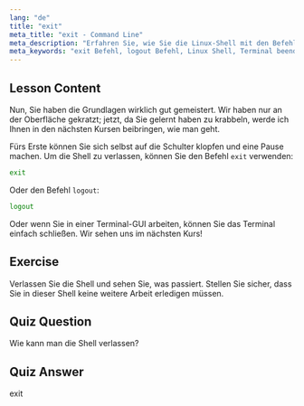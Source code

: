 ```yaml
---
lang: "de"
title: "exit"
meta_title: "exit - Command Line"
meta_description: "Erfahren Sie, wie Sie die Linux-Shell mit den Befehlen 'exit' oder 'logout' verlassen. Verstehen Sie die grundlegende Shell-Navigation für Anfänger. Beginnen Sie noch heute Ihre Linux-Reise!"
meta_keywords: "exit Befehl, logout Befehl, Linux Shell, Terminal beenden, Linux Grundlagen, Linux für Anfänger, Linux Tutorial"
---
```


## Lesson Content

Nun, Sie haben die Grundlagen wirklich gut gemeistert. Wir haben nur an der Oberfläche gekratzt; jetzt, da Sie gelernt haben zu krabbeln, werde ich Ihnen in den nächsten Kursen beibringen, wie man geht.

Fürs Erste können Sie sich selbst auf die Schulter klopfen und eine Pause machen. Um die Shell zu verlassen, können Sie den Befehl `exit` verwenden:

```bash
exit
```

Oder den Befehl `logout`:

```bash
logout
```

Oder wenn Sie in einer Terminal-GUI arbeiten, können Sie das Terminal einfach schließen. Wir sehen uns im nächsten Kurs!

## Exercise

Verlassen Sie die Shell und sehen Sie, was passiert. Stellen Sie sicher, dass Sie in dieser Shell keine weitere Arbeit erledigen müssen.

## Quiz Question

Wie kann man die Shell verlassen?

## Quiz Answer

exit
